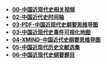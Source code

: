 - **[00-中国近现代史相关视频](./00-中国近现代史相关视频/📋目录.md)**
- **[02-中国近代史时间轴](./02-中国近代史时间轴/📋目录.md)**
- **[03-PDF-中国近现代史纲要思维导图](./03-PDF-中国近现代史纲要思维导图/📋目录.md)**
- **[03-中国近现代史事件可视化地图](./03-中国近现代史事件可视化地图/📋目录.md)**
- **[04-XMIND-中国近代史纲要思维导图](./04-XMIND-中国近代史纲要思维导图/📋目录.md)**
- **[05-中国近现代历史文献选集](./05-中国近现代历史文献选集/📋目录.md)**
- **[06-中国近现代史纲要题目](./06-中国近现代史纲要题目/📋目录.md)**

